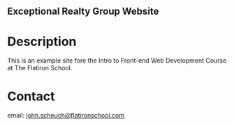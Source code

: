 Exceptional Realty Group Website
---

# Description

This is an example site fore the Intro to Front-end Web Development Course at The Flatiron School.

# Contact

email: john.scheuch@flatironschool.com